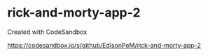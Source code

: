 # rick-and-morty-app-2
Created with CodeSandbox

https://codesandbox.io/s/github/EdisonPeM/rick-and-morty-app-2
